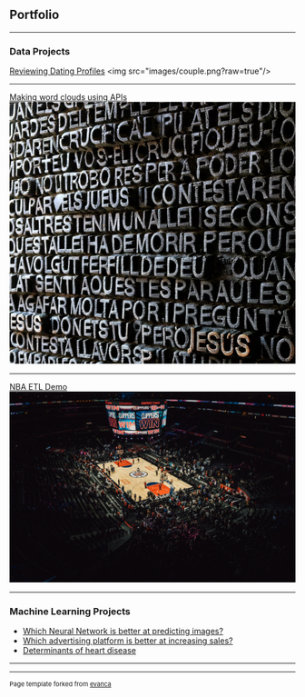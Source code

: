 ## Portfolio

---

### Data Projects 

[Reviewing Dating Profiles]([http://example.com/](https://colab.research.google.com/drive/1CVCm1S5KRiixvFDOhvhj5r9bmVRgMYc2))
<img src="images/couple.png?raw=true"/>

---
[Making word clouds using APIs](https://replit.com/@cchukwuemeka/Bookdownload)
<img src="images/wordcloud.png?raw=true"/>

---
[NBA ETL Demo](https://replit.com/@cchukwuemeka/Finalproject)
<img src="images/basket.jpeg?raw=true"/>

---
### Machine Learning Projects

- [Which Neural Network is better at predicting images?](https://colab.research.google.com/drive/10vuXyDu7bWMGoBYHY22mjK3J7YAwkXB-)
- [Which advertising platform is better at increasing sales?](https://colab.research.google.com/drive/18MHvO2VWdacEAwkQJEHnlX-M3c6740Gf)
- [Determinants of heart disease](https://colab.research.google.com/drive/1kawxN1LUp_YRA0hk12_z-2luUIy_Q7BB)

---




---
<p style="font-size:11px">Page template forked from <a href="https://github.com/evanca/quick-portfolio">evanca</a></p>
<!-- Remove above link if you don't want to attibute -->
